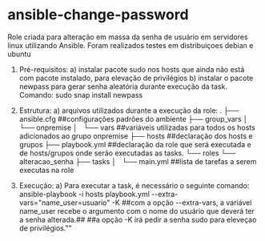 # ansible-change-password
Role criada para alteração em massa da senha de usuário em servidores linux utilizando Ansible. Foram realizados testes em distribuiçoes debian e ubuntu

1. Pré-requisitos: 
  a) instalar pacote sudo nos hosts que ainda não está com pacote instalado, para elevação de privilégios
  b) instalar o pacote newpass para gerar senha aleatória durante execução da task. Comando: sudo snap install newpass

2. Estrutura:
  a) arquivos utilizados durante a execução da role:
.
├── ansible.cfg ##configurações padrões do ambiente
├── group_vars
│   └── onpremise
│       └── vars ##variáveis utilizadas para todos os hosts adicionados ao grupo onpremise
├── hosts ##declaração dos hosts e grupos
├── playbook.yml ##declaração da role que será executada e de hosts/grupos onde serão executadas as tasks.
└── roles
    └── alteracao_senha
        ├── tasks
        │   └── main.yml ##lista de tarefas a serem executas na role

3. Execução: 
  a) Para executar a task, é necessário o seguinte comando: ansible-playbook -i hosts playbook.yml --extra-vars="name_user=usuario" -K
  ##com a opção --extra-vars, a variável name_user recebe o argumento com o nome do usuário que deverá ter a senha alterada.##
  ##a opção -K irá pedir a senha sudo para eleveçao de privilégios.""
